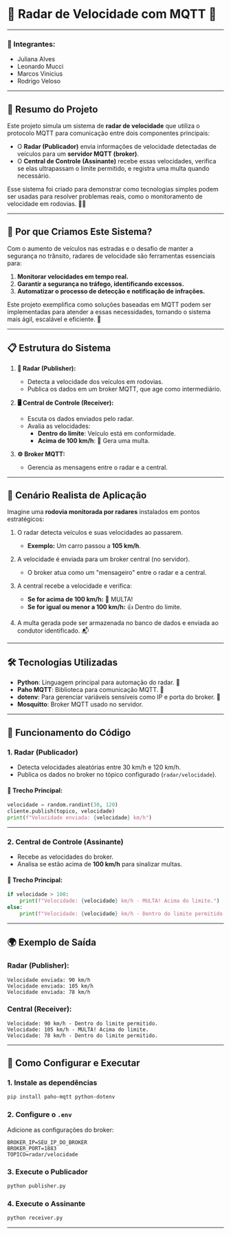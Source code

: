 
# 🚦 **Radar de Velocidade com MQTT** 📡

---
### 👤 Integrantes:
- Juliana Alves
- Leonardo Mucci
- Marcos Vinicius
- Rodrigo Veloso

---
## 🌟 **Resumo do Projeto**

Este projeto simula um sistema de **radar de velocidade** que utiliza o protocolo MQTT para comunicação entre dois componentes principais:  
- O **Radar (Publicador)** envia informações de velocidade detectadas de veículos para um **servidor MQTT (broker)**.  
- O **Central de Controle (Assinante)** recebe essas velocidades, verifica se elas ultrapassam o limite permitido, e registra uma multa quando necessário.  

Esse sistema foi criado para demonstrar como tecnologias simples podem ser usadas para resolver problemas reais, como o monitoramento de velocidade em rodovias. 🚗💨

---

## 🎯 **Por que Criamos Este Sistema?**

Com o aumento de veículos nas estradas e o desafio de manter a segurança no trânsito, radares de velocidade são ferramentas essenciais para:
1. **Monitorar velocidades em tempo real.**
2. **Garantir a segurança no tráfego, identificando excessos.**
3. **Automatizar o processo de detecção e notificação de infrações.**

Este projeto exemplifica como soluções baseadas em MQTT podem ser implementadas para atender a essas necessidades, tornando o sistema mais ágil, escalável e eficiente. 🚀

---

## 📋 **Estrutura do Sistema**

1. **📡 Radar (Publisher):**  
   - Detecta a velocidade dos veículos em rodovias.
   - Publica os dados em um broker MQTT, que age como intermediário.

2. **🖥️ Central de Controle (Receiver):**  
   - Escuta os dados enviados pelo radar.
   - Avalia as velocidades:
     - **Dentro do limite**: Veículo está em conformidade.
     - **Acima de 100 km/h**: 🚨 Gera uma multa.

3. **⚙️ Broker MQTT:**  
   - Gerencia as mensagens entre o radar e a central.

---

## 📁 **Cenário Realista de Aplicação**

Imagine uma **rodovia monitorada por radares** instalados em pontos estratégicos:

1. O radar detecta veículos e suas velocidades ao passarem.  
   - **Exemplo:** Um carro passou a **105 km/h**.  

2. A velocidade é enviada para um broker central (no servidor).  
   - O broker atua como um "mensageiro" entre o radar e a central.

3. A central recebe a velocidade e verifica:  
   - **Se for acima de 100 km/h:** 🚨 MULTA!  
   - **Se for igual ou menor a 100 km/h:** 👍 Dentro do limite.

4. A multa gerada pode ser armazenada no banco de dados e enviada ao condutor identificado. 📬

---

## 🛠️ **Tecnologias Utilizadas**

- **Python**: Linguagem principal para automação do radar. 🐍  
- **Paho MQTT**: Biblioteca para comunicação MQTT. 📡  
- **dotenv**: Para gerenciar variáveis sensíveis como IP e porta do broker. 🔐  
- **Mosquitto**: Broker MQTT usado no servidor.  

---

## 🚦 **Funcionamento do Código**

### **1. Radar (Publicador)**  
- Detecta velocidades aleatórias entre 30 km/h e 120 km/h.  
- Publica os dados no broker no tópico configurado (`radar/velocidade`).

#### 🔑 **Trecho Principal:**
```python
velocidade = random.randint(30, 120)
cliente.publish(topico, velocidade)
print(f"Velocidade enviada: {velocidade} km/h")
```

---

### **2. Central de Controle (Assinante)**  
- Recebe as velocidades do broker.  
- Analisa se estão acima de **100 km/h** para sinalizar multas.

#### 🔑 **Trecho Principal:**
```python
if velocidade > 100:
    print(f"Velocidade: {velocidade} km/h - MULTA! Acima do limite.")
else:
    print(f"Velocidade: {velocidade} km/h - Dentro do limite permitido.")
```

---

## 🌍 **Exemplo de Saída**

### **Radar (Publisher):**
```
Velocidade enviada: 90 km/h
Velocidade enviada: 105 km/h
Velocidade enviada: 78 km/h
```

### **Central (Receiver):**
```
Velocidade: 90 km/h - Dentro do limite permitido.
Velocidade: 105 km/h - MULTA! Acima do limite.
Velocidade: 78 km/h - Dentro do limite permitido.
```

---

## 🚀 **Como Configurar e Executar**

### **1. Instale as dependências**
```bash
pip install paho-mqtt python-dotenv
```

### **2. Configure o `.env`**
Adicione as configurações do broker:
```dotenv
BROKER_IP=SEU_IP_DO_BROKER
BROKER_PORT=1883
TOPICO=radar/velocidade
```

### **3. Execute o Publicador**
```bash
python publisher.py
```

### **4. Execute o Assinante**
```bash
python receiver.py
```

---


